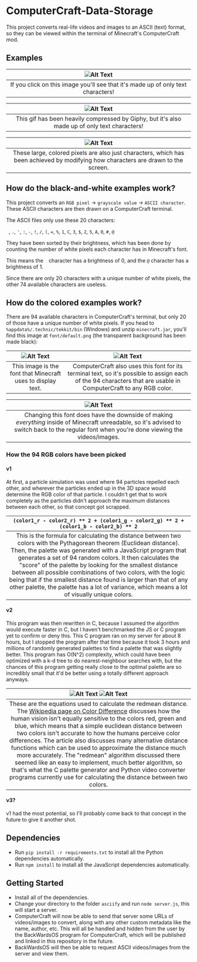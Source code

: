 # ComputerCraft-Data-Storage
This project converts real-life videos and images to an ASCII (text) format, so they can be viewed within the terminal of Minecraft's ComputerCraft mod.

## Examples

| ![Alt Text](https://i.imgur.com/t04CTfR.png) |
| :---: |
| If you click on this image you'll see that it's made up of only text characters! |

| ![Alt Text](https://media.giphy.com/media/l50uTz68nIUC1suQzi/giphy.gif) |
| :---: |
| This gif has been heavily compressed by Giphy, but it's also made up of only text characters! |

| ![Alt Text](https://i.imgur.com/jAkjwAJ.png) |
| :---: |
| These large, colored pixels are also just characters, which has been achieved by modifying how characters are drawn to the screen. |

## How do the black-and-white examples work?

This project converts an `RGB pixel` -> `grayscale value` -> `ASCII character`.
These ASCII characters are then drawn on a ComputerCraft terminal.

The ASCII files only use these 20 characters:

` `, `.`, `'`, `:`, `-`, `!`, `/`, `(`, `=`, `%`, `1`, `C`, `3`, `$`, `2`, `5`, `A`, `0`, `#`, `@`

They have been sorted by their brightness, which has been done by counting the number of white pixels each character has in Minecraft's font.

This means the ` ` character has a brightness of 0, and the `@` character has a brightness of 1.

Since there are only 20 characters with a unique number of white pixels, the other 74 available characters are useless.

## How do the colored examples work?

There are 94 available characters in ComputerCraft's terminal, but only 20 of those have a unique number of white pixels.
If you head to `%appdata%/.technic/tekkit/bin` (Windows) and unzip `minecraft.jar`, you'll find this image at `font/default.png` (the transparent background has been made black):

| ![Alt Text](https://i.imgur.com/3ZB6Zom.png) | ![Alt Text](https://i.imgur.com/XYM8UGb.png) |
| :---: | :---: |
| This image is the font that Minecraft uses to display text. | ComputerCraft also uses this font for its terminal text, so it's possible to assign each of the 94 characters that are usable in ComputerCraft to any RGB color. |

| ![Alt Text](https://i.imgur.com/SLRf9GX.png) |
| :---: |
| Changing this font does have the downside of making *everything* inside of Minecraft unreadable, so it's advised to switch back to the regular font when you're done viewing the videos/images. |

### How the 94 RGB colors have been picked

#### v1

At first, a particle simulation was used where 94 particles repelled each other, and wherever the particles ended up in the 3D space would determine the RGB color of that particle. I couldn't get that to work completely as the particles didn't approach the maximum distances between each other, so that concept got scrapped.

| `(color1_r - color2_r) ** 2 + (color1_g - color2_g) ** 2 + (color1_b - color2_b) ** 2` |
| :---: |
| This is the formula for calculating the distance between two colors with the Pythagorean theorem (Euclidean distance). Then, the palette was generated with a JavaScript program that generates a set of 94 random colors. It then calculates the "score" of the palette by looking for the smallest distance between all possible combinations of two colors, with the logic being that if the smallest distance found is larger than that of any other palette, the palette has a lot of variance, which means a lot of visually unique colors. |

#### v2

This program was then rewritten in C, because I assumed the algorithm would execute faster in C, but I haven't benchmarked the JS or C program yet to confirm or deny this. This C program ran on my server for about 8 hours, but I stopped the program after that time because it took 3 hours and millions of randomly generated palettes to find a palette that was slightly better. This program has O(N^2) complexity, which could have been optimized with a k-d tree to do nearest-neighbour searches with, but the chances of this program getting really close to the optimal palette are so incredibly small that it'd be better using a totally different approach anyways.

| ![Alt Text](https://wikimedia.org/api/rest_v1/media/math/render/svg/41684f5a5dd515420fdc46c05f75d2b7efdc6045) ![Alt Text](https://wikimedia.org/api/rest_v1/media/math/render/svg/2e9018b3d7c1c1e622cc8d68a49cf208945bbfb2) |
| :---: |
| These are the equations used to calculate the redmean distance. The [Wikipedia page on Color Difference](https://en.wikipedia.org/wiki/Color_difference#Euclidean) discusses how the human vision isn't equally sensitive to the colors red, green and blue, which means that a simple euclidean distance between two colors isn't accurate to how the humans perceive color differences. The article also discusses many alternative distance functions which can be used to approximate the distance much more accurately. The "redmean" algorithm discussed there seemed like an easy to implement, much better algorithm, so that's what the C palette generator and Python video converter programs currently use for calculating the distance between two colors. |

#### v3?

v1 had the most potential, so I'll probably come back to that concept in the future to give it another shot.

## Dependencies

* Run `pip install -r requirements.txt` to install all the Python dependencies automatically.
* Run `npm install` to install all the JavaScript dependencies automatically.

## Getting Started

* Install all of the dependencies.
* Change your directory to the folder `asciify` and run `node server.js`, this will start a server.
* ComputerCraft will now be able to send that server some URLs of videos/images to convert, along with any other custom metadata like the name, author, etc. This will all be handled and hidden from the user by the BackWardsOS program for ComputerCraft, which will be published and linked in this repository in the future.
* BackWardsOS will then be able to request ASCII videos/images from the server and view them.
